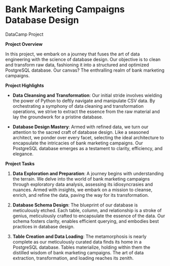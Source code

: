 # Bank Marketing Campaigns Database Design
DataCamp Project

**Project Overview**

In this project, we embark on a journey that fuses the art of data engineering with the science of database design. Our objective is to clean and transform raw data, fashioning it into a structured and optimized PostgreSQL database. Our canvas? The enthralling realm of bank marketing campaigns.

**Project Highlights**

- **Data Cleansing and Transformation**: Our initial stride involves wielding the power of Python to deftly navigate and manipulate CSV data. By orchestrating a symphony of data cleaning and transformation operations, we strive to extract the essence from the raw material and lay the groundwork for a pristine database.

- **Database Design Mastery**: Armed with refined data, we turn our attention to the sacred craft of database design. Like a seasoned architect, we ponder over every facet, selecting the ideal architecture to encapsulate the intricacies of bank marketing campaigns. Our PostgreSQL database emerges as a testament to clarity, efficiency, and elegance.

**Project Tasks**

1. **Data Exploration and Preparation**: A journey begins with understanding the terrain. We delve into the world of bank marketing campaigns through exploratory data analysis, assessing its idiosyncrasies and nuances. Armed with insights, we embark on a mission to cleanse, enrich, and refine the data, paving the way for its transformation.

2. **Database Schema Design**: The blueprint of our database is meticulously etched. Each table, column, and relationship is a stroke of genius, meticulously crafted to encapsulate the essence of the data. Our schema fosters clarity, enables efficient querying, and embodies best practices in database design.

3. **Table Creation and Data Loading**: The metamorphosis is nearly complete as our meticulously curated data finds its home in a PostgreSQL database. Tables materialize, holding within them the distilled wisdom of bank marketing campaigns. The art of data extraction, transformation, and loading reaches its zenith.
